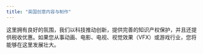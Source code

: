 ```yaml
---
title: "英国创意内容与制作"
---
```


这里拥有良好的氛围，我们以科技推动创新，提供完善的知识产权保护，并且还提供税收优惠。如果您从事动画、电影、电视、视觉效果（VFX）或游戏行业，您将能够在这里发展壮大。

